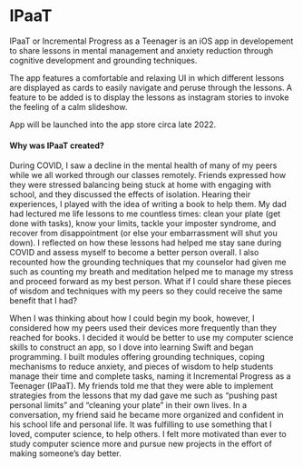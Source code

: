 # IPaaT

IPaaT or Incremental Progress as a Teenager is an iOS app in developement to share lessons in mental management and anxiety reduction through cognitive development and grounding techniques.

The app features a comfortable and relaxing UI in which different lessons are displayed as cards to easily navigate and peruse through the lessons. A feature to be added is to display the lessons as instagram stories to invoke the feeling of a calm slideshow.

App will be launched into the app store circa late 2022.

#### Why was IPaaT created?

During COVID, I saw a decline in the mental health of many of my peers while we all worked through our classes remotely. Friends expressed how they were stressed balancing being stuck at home with engaging with school, and they discussed the effects of isolation. Hearing their experiences, I played with the idea of writing a book to help them. My dad had lectured me life lessons to me countless times: clean your plate (get done with tasks), know your limits, tackle your imposter syndrome, and recover from disappointment (or else your embarrassment will shut you down). I reflected on how these lessons had helped me stay sane during COVID and assess myself to become a better person overall. I also recounted how the grounding techniques that my counselor had given me such as counting my breath and meditation helped me to manage my stress and proceed forward as my best person. What if I could share these pieces of wisdom and techniques with my peers so they could receive the same benefit that I had?

When I was thinking about how I could begin my book, however, I considered how my peers used their devices more frequently than they reached for books. I decided it would be better to use my computer science skills to construct an app, so I dove into learning Swift and began programming. I built modules offering grounding techniques, coping mechanisms to reduce anxiety, and pieces of wisdom to help students manage their time and complete tasks, naming it Incremental Progress as a Teenager (IPaaT). My friends told me that they were able to implement strategies from the lessons that my dad gave me such as “pushing past personal limits” and “cleaning your plate” in their own lives. In a conversation, my friend said he became more organized and confident in his school life and personal life. It was fulfilling to use something that I loved, computer science, to help others. I felt more motivated than ever to study computer science more and pursue new projects in the effort of making someone’s day better.
